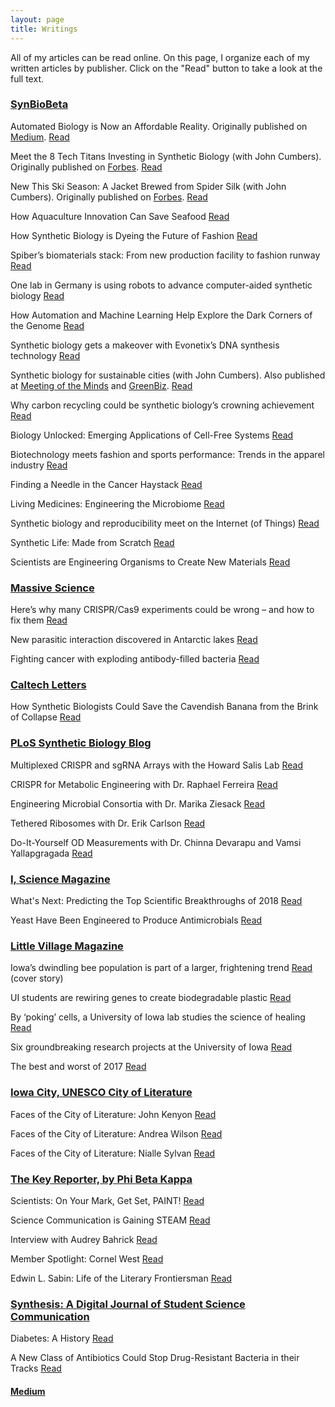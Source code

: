 ```yaml
---
layout: page
title: Writings
---
```


All of my articles can be read online. On this page, I organize each of my written articles by publisher. Click on the "Read" button to take a look at the full text.



### [SynBioBeta](https://synbiobeta.com/)

Automated Biology is Now an Affordable Reality. Originally published on [Medium](https://medium.com/bioeconomy-xyz/automated-biology-is-now-an-affordable-reality-753684775521?source=friends_link&sk=95746d283face831a7e2e3ff0ba9eccf). [Read](https://synbiobeta.com/automated-biology-is-now-an-affordable-reality/)

Meet the 8 Tech Titans Investing in Synthetic Biology (with John Cumbers). Originally published on [Forbes](https://www.forbes.com/sites/johncumbers/2019/09/14/meet-the-8-tech-titans-investing-in-synthetic-biology/#7e306b75a64b). [Read](https://synbiobeta.com/meet-the-8-tech-titans-investing-in-synthetic-biology/)

New This Ski Season: A Jacket Brewed from Spider Silk (with John Cumbers). Originally published on [Forbes](https://www.forbes.com/sites/johncumbers/2019/08/28/new-this-ski-season-a-jacket-brewed-from-spider-silk/#14b06fdf561e). [Read](https://synbiobeta.com/new-this-ski-season-a-jacket-brewed-from-spider-silk/)

How Aquaculture Innovation Can Save Seafood [Read](https://synbiobeta.com/how-aquaculture-innovation-can-save-seafood/)

How Synthetic Biology is Dyeing the Future of Fashion [Read](https://synbiobeta.com/how-synthetic-biology-is-dyeing-the-future-of-fashion/)

Spiber’s biomaterials stack: From new production facility to fashion runway [Read](https://synbiobeta.com/spibers-biomaterials-stack-from-new-production-facility-to-fashion-runway/)

One lab in Germany is using robots to advance computer-aided synthetic biology [Read](https://synbiobeta.com/one-lab-in-germany-is-using-robots-to-advance-computer-aided-synthetic-biology/)

How Automation and Machine Learning Help Explore the Dark Corners of the Genome [Read](https://synbiobeta.com/how-automation-and-machine-learning-help-explore-the-dark-corners-of-the-genome/)

Synthetic biology gets a makeover with Evonetix’s DNA synthesis technology [Read](https://synbiobeta.com/synthetic-biology-gets-a-makeover-with-evonetixs-dna-synthesis-technology/)

Synthetic biology for sustainable cities (with John Cumbers). Also published at [Meeting of the Minds](https://meetingoftheminds.org/synthetic-biology-for-sustainable-cities-30857) and [GreenBiz](https://www.greenbiz.com/article/how-synthetic-biology-can-help-build-sustainable-cities). [Read](https://synbiobeta.com/synthetic-biology-for-sustainable-cities/)

Why carbon recycling could be synthetic biology’s crowning achievement [Read](https://synbiobeta.com/why-carbon-recycling-could-be-synthetic-biologys-crowning-achievement/)

Biology Unlocked: Emerging Applications of Cell-Free Systems [Read](https://synbiobeta.com/biology-unlocked-emerging-applications-of-cell-free-systems/)

Biotechnology meets fashion and sports performance: Trends in the apparel industry [Read](https://synbiobeta.com/biotechnology-meets-fashion-and-sports-performance-trends-in-the-apparel-industry/)

Finding a Needle in the Cancer Haystack [Read](https://synbiobeta.com/finding-a-needle-in-the-cancer-haystack/)

Living Medicines: Engineering the Microbiome [Read](https://synbiobeta.com/living-medicines-engineering-the-microbiome/)

Synthetic biology and reproducibility meet on the Internet (of Things) [Read](https://synbiobeta.com/synthetic-biology-and-reproducibility-meet-on-the-internet-of-things/)

Synthetic Life: Made from Scratch [Read](https://synbiobeta.com/synthetic-life-made-from-scratch/)

Scientists are Engineering Organisms to Create New Materials [Read](https://synbiobeta.com/scientists-are-engineering-organisms-to-create-new-materials/)

### [Massive Science](https://massivesci.com/)

Here’s why many CRISPR/Cas9 experiments could be wrong – and how to fix them [Read](https://massivesci.com/articles/gene-editing-crispr-cas-wrong-studies-experiment-enzyme-genetics/)

New parasitic interaction discovered in Antarctic lakes [Read](https://massivesci.com/notes/antarctic-lakes-parasite-interaction-extremophiles/)

Fighting cancer with exploding antibody-filled bacteria [Read](https://massivesci.com/notes/exploding-antibody-bacteria-ecoli-in-mice-cancer/)

### [Caltech Letters](https://caltechletters.org/)

How Synthetic Biologists Could Save the Cavendish Banana from the Brink of Collapse [Read](https://caltechletters.org/science/bananas-and-synthetic-biology/)

### [PLoS Synthetic Biology Blog](https://blogs.plos.org/plos/)

Multiplexed CRISPR and sgRNA Arrays with the Howard Salis Lab [Read](https://blogs.plos.org/plos/2019/11/science-behind-the-scenes-multiplexed-crispr-and-sgrna-arrays-with-the-howard-salis-lab/)

CRISPR for Metabolic Engineering with Dr. Raphael Ferreira [Read](https://blogs.plos.org/plos/2019/11/science-behind-the-scenes-crispr-for-metabolic-engineering-with-dr-raphael-ferreira/)

Engineering Microbial Consortia with Dr. Marika Ziesack [Read](https://blogs.plos.org/plos/2019/10/microbial-consortia-sbts/)

Tethered Ribosomes with Dr. Erik Carlson [Read](https://blogs.plos.org/plos/2019/10/science-behind-the-scenes-tethered-ribosomes-with-dr-erik-carlson/)

Do-It-Yourself OD Measurements with Dr. Chinna Devarapu and Vamsi Yallapgragada [Read](https://blogs.plos.org/plos/2019/10/science-behind-the-scenes-do-it-yourself-od-measurements-with-dr-chinna-devarapu-and-vamsi-yallapgragada/)

### [I, Science Magazine](http://isciencemag.co.uk/)

What's Next: Predicting the Top Scientific Breakthroughs of 2018 [Read](http://isciencemag.co.uk/uncategorized/whats-next-predicting-the-top-scientific-breakthroughs-of-2018/)

Yeast Have Been Engineered to Produce Antimicrobials [Read](http://isciencemag.co.uk/uncategorized/yeast-have-been-engineered-to-produce-antimicrobials/)

### [Little Village Magazine](https://littlevillagemag.com/)

Iowa’s dwindling bee population is part of a larger, frightening trend [Read](https://littlevillagemag.com/iowas-dwindling-bee-population-is-part-of-a-larger-frightening-trend/) (cover story)

UI students are rewiring genes to create biodegradable plastic [Read](https://littlevillagemag.com/university-of-iowa-genetic-engineering-biodegradable-plastic/)

By ‘poking’ cells, a University of Iowa lab studies the science of healing [Read](https://littlevillagemag.com/by-poking-cells-a-university-of-iowa-lab-studies-the-science-of-healing/)

Six groundbreaking research projects at the University of Iowa [Read](https://littlevillagemag.com/five-groundbreaking-research-projects-at-the-university-of-iowa/)

The best and worst of 2017 [Read](https://littlevillagemag.com/best-and-worst-of-2017/)

### [Iowa City, UNESCO City of Literature](http://www.iowacityofliterature.org/)

Faces of the City of Literature: John Kenyon [Read](http://www.iowacityofliterature.org/faces-of-the-city-of-literature-john-kenyon/)

Faces of the City of Literature: Andrea Wilson [Read](http://www.iowacityofliterature.org/faces-of-the-city-of-literature-andrea-wilson/)

Faces of the City of Literature: Nialle Sylvan [Read](http://www.iowacityofliterature.org/faces-city-literature-nialle-sylvan/)

### [The Key Reporter, by Phi Beta Kappa](http://keyreporter.org/)

Scientists: On Your Mark, Get Set, PAINT! [Read](http://www.keyreporter.org/PbkNews/PbkNews/Details/1823.html)

Science Communication is Gaining STEAM [Read](http://www.keyreporter.org/PbkNews/PbkNews/Details/1931.html)

Interview with Audrey Bahrick [Read](http://www.keyreporter.org/PbkNews/PbkNews/Details/1942.html)

Member Spotlight: Cornel West [Read](http://www.keyreporter.org/AlumniNews/MemberSpotlight/Details/1836.html)

Edwin L. Sabin: Life of the Literary Frontiersman [Read](http://www.keyreporter.org/PbkNews/PbkNews/Details/1924.html)

### [Synthesis: A Digital Journal of Student Science Communication](https://ir.uiowa.edu/synthesis/vol1/iss1/)

Diabetes: A History [Read](https://ir.uiowa.edu/cgi/viewcontent.cgi?article=1004&context=synthesis)

A New Class of Antibiotics Could Stop Drug-Resistant Bacteria in their Tracks [Read](https://ir.uiowa.edu/cgi/viewcontent.cgi?article=1006&context=synthesis)

#### [Medium](https://medium.com/@NikoMcCarty)